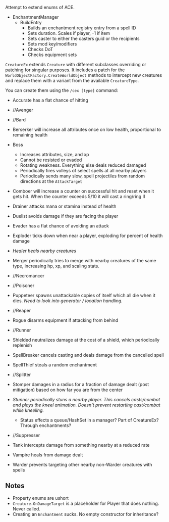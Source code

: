 ﻿Attempt to extend enums of ACE.



* EnchantmentManager
  * BuildEntry
    * Builds an enchantment registry entry from a spell ID
    * Sets duration.  Scales if player, -1 if item
    * Sets caster to either the casters guid or the recipients
    * Sets mod key/modifiers
    * Checks DoT
    * Checks equipment sets



`CreatureEx` extends `Creature` with different subclasses overriding or patching for singular purposes.  It includes a patch for the `WorldObjectFactory.CreateWorldObject` methods to intercept new creatures and replace them with a variant from the available `CreatureType`.

You can create them using the `/cex [type]` command:

* Accurate has a flat chance of hitting
* //Avenger
* //Bard
* Berserker will increase all attributes once on low health, proportional to remaining health
* Boss
  * Increases attributes, size, and xp
  * Cannot be resisted or evaded
  * Rotating weakness.  Everything else deals reduced damaged
  * Periodically fires volleys of select spells at all nearby players
  * Periodically sends many slow, spell projectiles from random directions at the `AttackTarget`
* Comboer will increase a counter on successful hit and reset when it gets hit.  When the counter exceeds 5/10 it will cast a ring/ring II
* Drainer attacks mana or stamina instead of health
* Duelist avoids damage if they are facing the player
* Evader has a flat chance of avoiding an attack
* Exploder ticks down when near a player, exploding for percent of health damage
* *Healer heals nearby creatures*
* Merger periodically tries to merge with nearby creatures of the same type, increasing hp, xp, and scaling stats.
* //Necromancer
* //Poisoner
* Puppeteer spawns unattackable copies of itself which all die when it dies.  *Need to look into generator / location handling.*
* //Reaper
* Rogue disarms equipment if attacking from behind
* //Runner
* Shielded neutralizes damage at the cost of a shield, which periodically replenish
* SpellBreaker cancels casting and deals damage from the cancelled spell
* SpellThief steals a random enchantment
* //Splitter
* Stomper damages in a radius for a fraction of damage dealt (post mitigation) based on how far you are from the center
* *Stunner periodically stuns a nearby player.  This cancels casts/combat and plays the kneel animation. Doesn't prevent restarting cast/combat while kneeling.*
  * Status effects a queue/HashSet in a manager?  Part of CreatureEx?  Through enchantments?

* //Suppresser
* Tank intercepts damage from something nearby at a reduced rate
* Vampire heals from damage dealt
* Warder prevents targeting other nearby non-Warder creatures with spells





## Notes

* Property enums are ushort
* `Creature.OnDamageTarget` is a placeholder for Player that does nothing.  Never called.
* Creating an `Enchantment` sucks.  No empty constructor for inheritance?
